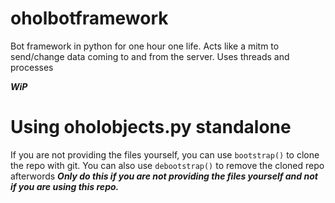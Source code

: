 # oholbotframework
Bot framework in python for one hour one life.
Acts like a mitm to send/change data coming to and from the server. Uses threads and processes

***WiP***

# Using oholobjects.py standalone
If you are not providing the files yourself, you can use `bootstrap()` to clone the repo with git. You can also use `debootstrap()` to remove the cloned repo afterwords
***Only do this if you are not providing the files yourself and not if you are using this repo.***

